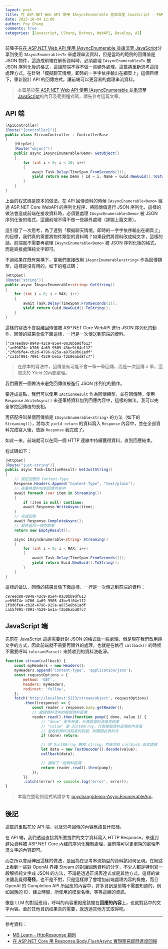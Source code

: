 ```yaml
---
layout: post
title: 在 ASP.NET Web API 使用 IAsyncEnumerable 並串流至 JavaScript - PART 2
date: 2023-10-04 12:00
author: Poy Chang
comments: true
categories: [Javascript, CSharp, Dotnet, WebAPI, Develop, AI]
---
```


前陣子在[在 ASP.NET Web API 使用 IAsyncEnumerable 並串流至 JavaScript](~/iasyncenumerable-with-asp-net-web-api-and-stream-to-javascript/)分享到使用 `IAsyncEnumerable<T>` 來處理串流資料，但是當時的範例的回傳值是 JSON 物件，這造成前端在解析資料時，必須處理 `IAsyncEnumerable<T>` 被 JSON 序列化後的格式，這讓前端不得不做一些額外處理。這篇將重新思考這段處理方式，在針對「模擬聊天情境，即時的一字字依序輸出在網頁上」這個目標下，重新設計 API 的回傳方式，讓前端可以更容易的處理串流資料。

> 本篇基於[在 ASP.NET Web API 使用 IAsyncEnumerable 並串流至 JavaScript](~/iasyncenumerable-with-asp-net-web-api-and-stream-to-javascript/)的內容及範例程式碼，請先參考這篇文章。

## API 端

```csharp
[ApiController]
[Route("[controller]")]
public class StreamController : ControllerBase
{
    [HttpGet]
    [Route("object")]
    public async IAsyncEnumerable<Demo> GetObject()
    {
        for (int i = 0; i < 10; i++)
        {
            await Task.Delay(TimeSpan.FromSeconds(1));
            yield return new Demo { Id = i, Name = Guid.NewGuid().ToString() };
        }
    }
}
```

上面的程式碼是原本的做法，在 API 回傳資料的時候 `IAsyncEnumerable<Demo>` 經過 ASP.NET Core WebAPI 的序列化程序，將回傳值進行 JSON 序列化，這樣的做法會造成前端在接收資料時，必須要處理 `IAsyncEnumerable<Demo>` 被 JSON 序列化後的格式，這讓前端不得不做一些額外處理（詳閱上篇文章）。

這引發了一次思考，為了達到「模擬聊天情境，即時的一字字依序輸出在網頁上」的目標，我們真的需要將物件類型的資料嗎？如果我們將資料改成純文字，這樣的話，前端就不需要再處理 `IAsyncEnumerable<Demo>` 被 JSON 序列化後的格式，而是直接處理純文字即可。

不過如果在既有架構下，當我們直接改用 `IAsyncEnumerable<string>` 作為回傳類型，這樣是沒有用的，如下的程式碼：

```csharp
[HttpGet]
[Route("string")]
public async IAsyncEnumerable<string> GetString()
{
    for (int i = 0; i < MAX; i++)
    {
        await Task.Delay(TimeSpan.FromSeconds(1));
        yield return Guid.NewGuid().ToString();
    }
}
```

這樣的寫法不會脫離回傳值被 ASP.NET Core WebAPI 進行 JSON 序列化的動作，回傳的結果會像下面這樣，一行是一次傳送到前端的資料。

```
["c97eed80-0948-42c9-85e4-0a30bb9df613"
,"ae09674e-b706-4a69-9505-43be9f04e112"
,"2f8d6fe4-cb2d-4796-925a-a875e8b61adf"
,"ca15f991-7091-4529-be1a-f2b06abd8fc7"]
```

> 在原本的寫法中，回傳值有可能不會一筆一筆回傳，而是一次回傳 n 筆，這取決於 Yield 的內部處理。

我們需要一個做法來避免回傳值被進行 JSON 序列化的動作。

要達成這點，我們可以使用 `IActionResult` 作為回傳類型，並在回傳時，使用 `Response.WriteAsync()` 來逐筆將資料加到回應內容中，這樣的做法，我可以完全掌控回傳值的長相。

再搭配呼叫某個回傳值是 `IAsyncEnumerable<string>` 的方法（如下的 `Streaming()`），將每次 `yield return` 的資料寫入 `Response` 內容中，並在全部資料完成寫入後，告訴 `Response` 我完成了。

如此一來，前端就可以在同一個 HTTP 連線中持續獲得資料，直到回應結束。

程式碼如下：

```csharp
[HttpGet]
[Route("just-string")]
public async Task<IActionResult> GetJustString()
{
    // 設定回應的 Content-Type
    Response.Headers.Append("Content-Type", "text/plain");
    // 逐筆將資料加到回應內容中
    await foreach (var item in Streaming())
    {
        if (item is null) continue;
        await Response.WriteAsync(item);
    }
    // 完成回應
    await Response.CompleteAsync();
    // 最終返回一個空結果
    return new EmptyResult();

    async IAsyncEnumerable<string> Streaming()
    {
        for (int i = 0; i < MAX; i++)
        {
            await Task.Delay(TimeSpan.FromSeconds(1));
            yield return Guid.NewGuid().ToString();
        }
    }
}
```

這樣的做法，回傳的結果會像下面這樣，一行是一次傳送到前端的資料：

```
c97eed80-0948-42c9-85e4-0a30bb9df613
ae09674e-b706-4a69-9505-43be9f04e112
2f8d6fe4-cb2d-4796-925a-a875e8b61adf
ca15f991-7091-4529-be1a-f2b06abd8fc7
```

## JavaScript 端

先前在 JavaScript 這邊需要針對 JSON 的格式做一些處理，但是現在我們改用純文字的方式，因此前端就不需要再額外的處理，也就是在執行 `callback()` 的時候不需要呼叫 `tolerantParse()` 來將收到的資料洗乾淨。

```javascript
function stream(callback) {
    const myHeaders = new Headers();
    myHeaders.append('Content-Type', 'application/json');
    const requestOptions = {
        method: 'GET',
        headers: myHeaders,
        redirect: 'follow',
    };
    fetch('http://localhost:5213/stream/object', requestOptions)
        .then((response) => {
            const reader = response.body.getReader();
            // 處理資料流中的每個資料區塊
            reader.read().then(function pump({ done, value }) {
                // "done" 是布林值，代表該資料流是否結束
                // "value" 是 Uint8Array，代表每個資料區塊的內容值
                // 當收到資料流結束的訊號，則關閉此資料流
                if (done) return;

                // 將 Uint8Array 轉成 string，然後交給 callback 函式處理
                let data = new TextDecoder().decode(value);
                callback(data);

                // 讀取下一段資料區塊
                return reader.read().then(pump);
            });
        })
        .catch((error) => console.log('error', error));
}
```

> 本篇完整範例程式碼請參考 [poychang/demo-AsyncEnumerableApi](https://github.com/poychang/demo-AsyncEnumerableApi)。

## 後記

這篇的重點在於 API 端，以及思考回傳的內容應該長什麼樣。

在 API 端，我們透過直接將所要提供的文字資料寫入 HTTP Response，來達到避免資料被 ASP.NET Core 內建的序列化機制處理，讓前端可以更單純的處理串流文字的內容即可。

而之所以會延伸出這樣的做法，是因為在思考串流類型的資料該如何呈現。在網路上看到一些對 OpenAI 界接 Stream 的對話回應資料的分享，不少人都是特別寫一段解析純文字成 JSON 的方法，不論是透過正規表達式或是其他方式，這樣的做法讓我覺得**奇怪**，也不是不對，只是這樣除了會增加前端處理內容的負擔，而且 OpenAI 的 Completion API 所回應的內容中，許多資訊是前端不需要知道的，例如回應的 ID、建立時間、所使用的模型名稱，等等這類的資訊。

像是 LLM 的對話應用，呼叫的內容重點應該擺在**回應的內容**上，也就對話中的文字內容。至於其他資訊如果真的需要，就透過其他方式取得吧。

---

參考資料：

* [MS Learn - HttpResponse 類別](https://learn.microsoft.com/zh-tw/dotnet/api/microsoft.aspnetcore.http.httpresponse?WT.mc_id=DT-MVP-5003022)
* [在 ASP.NET Core 用 Response.Body.FlushAsync 實現簡易即時進度回報](https://blog.darkthread.net/blog/resp-body-flushasync/)
